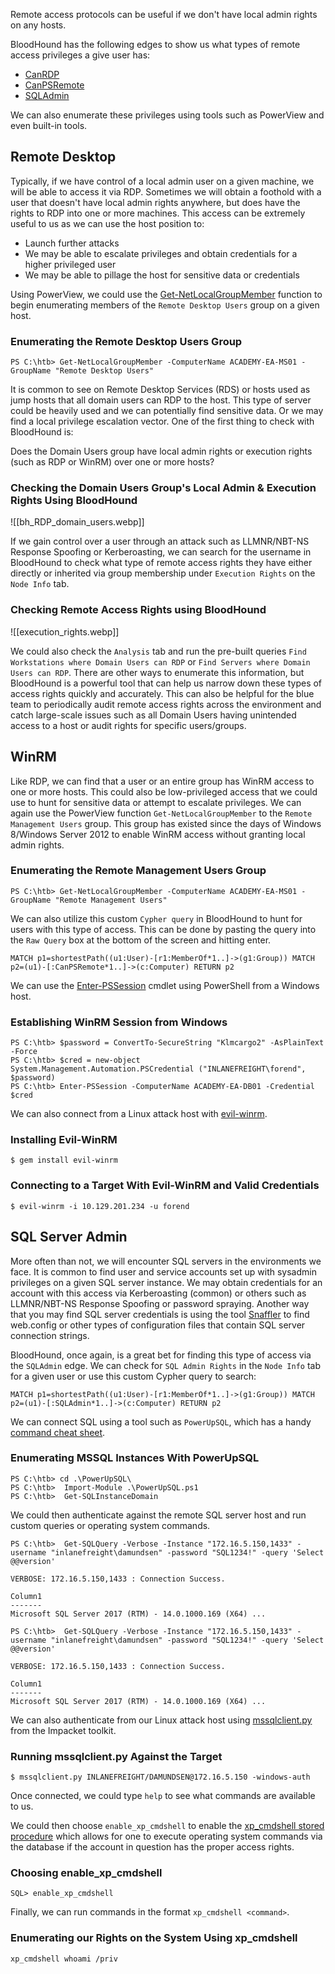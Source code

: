 Remote access protocols can be useful if we don't have local admin rights on any hosts.

BloodHound has the following edges to show us what types of remote access privileges a give user has:

- [CanRDP](https://bloodhound.readthedocs.io/en/latest/data-analysis/edges.html#canrdp)
- [CanPSRemote](https://bloodhound.readthedocs.io/en/latest/data-analysis/edges.html#canpsremote)
- [SQLAdmin](https://bloodhound.readthedocs.io/en/latest/data-analysis/edges.html#sqladmin)

We can also enumerate these privileges using tools such as PowerView and even built-in tools.

## Remote Desktop

Typically, if we have control of a local admin user on a given machine, we will be able to access it via RDP. Sometimes we will obtain a foothold with a user that doesn't have local admin rights anywhere, but does have the rights to RDP into one or more machines. This access can be extremely useful to us as we can use the host position to:

- Launch further attacks
- We may be able to escalate privileges and obtain credentials for a higher privileged user
- We may be able to pillage the host for sensitive data or credentials

Using PowerView, we could use the [Get-NetLocalGroupMember](https://powersploit.readthedocs.io/en/latest/Recon/Get-NetLocalGroupMember/) function to begin enumerating members of the `Remote Desktop Users` group on a given host.

### Enumerating the Remote Desktop Users Group
```powershell-session
PS C:\htb> Get-NetLocalGroupMember -ComputerName ACADEMY-EA-MS01 -GroupName "Remote Desktop Users"
```

It is common to see on Remote Desktop Services (RDS) or hosts used as jump hosts that all domain users can RDP to the host. This type of server could be heavily used and we can potentially find sensitive data. Or we may find a local privilege escalation vector. One of the first thing to check with BloodHound is:

Does the Domain Users group have local admin rights or execution rights (such as RDP or WinRM) over one or more hosts?

### Checking the Domain Users Group's Local Admin & Execution Rights Using BloodHound
![[bh_RDP_domain_users.webp]]

If we gain control over a user through an attack such as LLMNR/NBT-NS Response Spoofing or Kerberoasting, we can search for the username in BloodHound to check what type of remote access rights they have either directly or inherited via group membership under `Execution Rights` on the `Node Info` tab.

### Checking Remote Access Rights using BloodHound
![[execution_rights.webp]]

We could also check the `Analysis` tab and run the pre-built queries `Find Workstations where Domain Users can RDP` or `Find Servers where Domain Users can RDP`. There are other ways to enumerate this information, but BloodHound is a powerful tool that can help us narrow down these types of access rights quickly and accurately. This can also be helpful for the blue team to periodically audit remote access rights across the environment and catch large-scale issues such as all Domain Users having unintended access to a host or audit rights for specific users/groups.

## WinRM

Like RDP, we can find that a user or an entire group has WinRM access to one or more hosts. This could also be low-privileged access that we could use to hunt for sensitive data or attempt to escalate privileges. We can again use the PowerView function `Get-NetLocalGroupMember` to the `Remote Management Users` group. This group has existed since the days of Windows 8/Windows Server 2012 to enable WinRM access without granting local admin rights.

### Enumerating the Remote Management Users Group
```powershell-session
PS C:\htb> Get-NetLocalGroupMember -ComputerName ACADEMY-EA-MS01 -GroupName "Remote Management Users"
```

We can also utilize this custom `Cypher query` in BloodHound to hunt for users with this type of access. This can be done by pasting the query into the `Raw Query` box at the bottom of the screen and hitting enter.

```cypher
MATCH p1=shortestPath((u1:User)-[r1:MemberOf*1..]->(g1:Group)) MATCH p2=(u1)-[:CanPSRemote*1..]->(c:Computer) RETURN p2
```

We can use the [Enter-PSSession](https://docs.microsoft.com/en-us/powershell/module/microsoft.powershell.core/enter-pssession?view=powershell-7.2) cmdlet using PowerShell from a Windows host.

### Establishing WinRM Session from Windows
```powershell-session
PS C:\htb> $password = ConvertTo-SecureString "Klmcargo2" -AsPlainText -Force
PS C:\htb> $cred = new-object System.Management.Automation.PSCredential ("INLANEFREIGHT\forend", $password)
PS C:\htb> Enter-PSSession -ComputerName ACADEMY-EA-DB01 -Credential $cred
```

We can also connect from a Linux attack host with [evil-winrm](https://github.com/Hackplayers/evil-winrm).

### Installing Evil-WinRM
```shell-session
$ gem install evil-winrm
```

### Connecting to a Target With Evil-WinRM and Valid Credentials
```shell-session
$ evil-winrm -i 10.129.201.234 -u forend
```

## SQL Server Admin

More often than not, we will encounter SQL servers in the environments we face. It is common to find user and service accounts set up with sysadmin privileges on a given SQL server instance. We may obtain credentials for an account with this access via Kerberoasting (common) or others such as LLMNR/NBT-NS Response Spoofing or password spraying. Another way that you may find SQL server credentials is using the tool [Snaffler](https://github.com/SnaffCon/Snaffler) to find web.config or other types of configuration files that contain SQL server connection strings.

BloodHound, once again, is a great bet for finding this type of access via the `SQLAdmin` edge. We can check for `SQL Admin Rights` in the `Node Info` tab for a given user or use this custom Cypher query to search:

```cypher
MATCH p1=shortestPath((u1:User)-[r1:MemberOf*1..]->(g1:Group)) MATCH p2=(u1)-[:SQLAdmin*1..]->(c:Computer) RETURN p2
```

We can connect  SQL using a tool such as `PowerUpSQL`, which has a handy [command cheat sheet](https://github.com/NetSPI/PowerUpSQL/wiki/PowerUpSQL-Cheat-Sheet).

### Enumerating MSSQL Instances With PowerUpSQL
```powershell-session
PS C:\htb> cd .\PowerUpSQL\
PS C:\htb>  Import-Module .\PowerUpSQL.ps1
PS C:\htb>  Get-SQLInstanceDomain
```

We could then authenticate against the remote SQL server host and run custom queries or operating system commands.

```powershell-session
PS C:\htb>  Get-SQLQuery -Verbose -Instance "172.16.5.150,1433" -username "inlanefreight\damundsen" -password "SQL1234!" -query 'Select @@version'

VERBOSE: 172.16.5.150,1433 : Connection Success.

Column1
-------
Microsoft SQL Server 2017 (RTM) - 14.0.1000.169 (X64) ...
```

```powershell-session
PS C:\htb>  Get-SQLQuery -Verbose -Instance "172.16.5.150,1433" -username "inlanefreight\damundsen" -password "SQL1234!" -query 'Select @@version'

VERBOSE: 172.16.5.150,1433 : Connection Success.

Column1
-------
Microsoft SQL Server 2017 (RTM) - 14.0.1000.169 (X64) ...
```

We can also authenticate from our Linux attack host using [mssqlclient.py](https://github.com/SecureAuthCorp/impacket/blob/master/examples/mssqlclient.py) from the Impacket toolkit.

### Running mssqlclient.py Against the Target
```shell-session
$ mssqlclient.py INLANEFREIGHT/DAMUNDSEN@172.16.5.150 -windows-auth
```

Once connected, we could type `help` to see what commands are available to us.

We could then choose `enable_xp_cmdshell` to enable the [xp_cmdshell stored procedure](https://docs.microsoft.com/en-us/sql/relational-databases/system-stored-procedures/xp-cmdshell-transact-sql?view=sql-server-ver15) which allows for one to execute operating system commands via the database if the account in question has the proper access rights.

### Choosing enable_xp_cmdshell
```shell-session
SQL> enable_xp_cmdshell
```

Finally, we can run commands in the format `xp_cmdshell <command>`.

### Enumerating our Rights on the System Using xp_cmdshell
```shell-session
xp_cmdshell whoami /priv
```